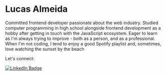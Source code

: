 # Lucas Almeida

Committed frontend developer passionate about the web industry. Studied computer programming in high school alongside frontend development as a hobby after getting in touch with the JavaScript ecosystem. Eager to learn as I'm always trying to improve - both as a person, and as a professional. When I'm not coding, I tend to enjoy a
good Spotify playlist and, sometimes, love watching the sunset by the beach

Let's connect: 

[![LinkedIn Badge](https://img.shields.io/badge/Mozetsu-424a53?style=flat-square&labelColor=424a53&logo=linkedin&logoColor=white&link=https://www.linkedin.com/in/mozetsu)](https://www.linkedin.com/in/mozetsu/)

